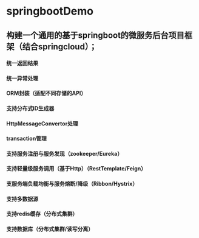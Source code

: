 # springbootDemo
## 构建一个通用的基于springboot的微服务后台项目框架（结合springcloud）；
#### 统一返回结果
#### 统一异常处理
#### ORM封装（适配不同存储的API）
#### 支持分布式ID生成器
#### HttpMessageConvertor处理
#### transaction管理
#### 支持服务注册与服务发现（zookeeper/Eureka）
#### 支持轻量级服务调用（基于Http）（RestTemplate/Feign）
#### 支服务端负载均衡与服务熔断/降级（Ribbon/Hystrix）
#### 支持多数据源
#### 支持redis缓存（分布式集群）
#### 支持数据库（分布式集群/读写分离）
